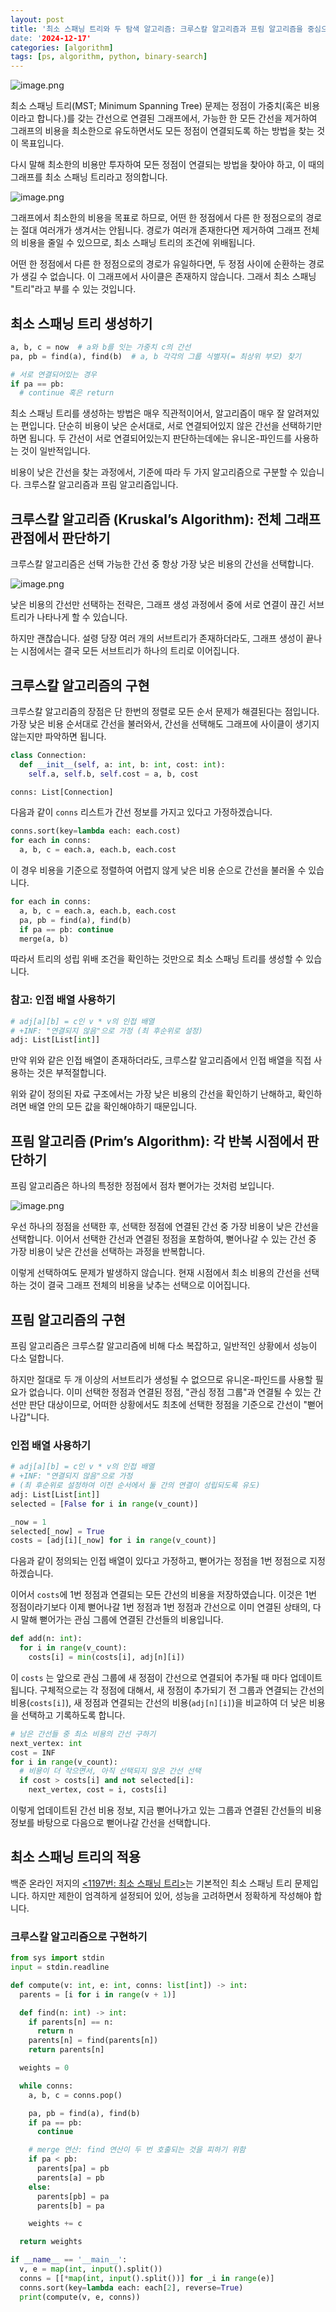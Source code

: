 ```yaml
---
layout: post
title: '최소 스패닝 트리와 두 탐색 알고리즘: 크루스칼 알고리즘과 프림 알고리즘을 중심으로"
date: '2024-12-17'
categories: [algorithm]
tags: [ps, algorithm, python, binary-search]
---
```


![image.png](/static/posts/2024-12-17-mst-kruskal-prim/image.png)

최소 스패닝 트리(MST; Minimum Spanning Tree) 문제는 정점이 가중치(혹은 비용이라고 합니다.)를 갖는 간선으로 연결된 그래프에서, 가능한 한 모든 간선을 제거하여 그래프의 비용을 최소한으로 유도하면서도 모든 정점이 연결되도록 하는 방법을 찾는 것이 목표입니다.

다시 말해 최소한의 비용만 투자하여 모든 정점이 연결되는 방법을 찾아야 하고, 이 때의 그래프를 최소 스패닝 트리라고 정의합니다.

![image.png](/static/posts/2024-12-17-mst-kruskal-prim/image%201.png)

그래프에서 최소한의 비용을 목표로 하므로, 어떤 한 정점에서 다른 한 정점으로의 경로는 절대 여러개가 생겨서는 안됩니다. 경로가 여러개 존재한다면 제거하여 그래프 전체의 비용을 줄일 수 있으므로, 최소 스패닝 트리의 조건에 위배됩니다.

어떤 한 정점에서 다른 한 정점으로의 경로가 유일하다면, 두 정점 사이에 순환하는 경로가 생길 수 없습니다. 이 그래프에서 사이클은 존재하지 않습니다. 그래서 최소 스패닝 "트리"라고 부를 수 있는 것입니다.

## 최소 스패닝 트리 생성하기

```python
a, b, c = now  # a와 b를 잇는 가중치 c의 간선
pa, pb = find(a), find(b)  # a, b 각각의 그룹 식별자(= 최상위 부모) 찾기

# 서로 연결되어있는 경우
if pa == pb:
  # continue 혹은 return
```

최소 스패닝 트리를 생성하는 방법은 매우 직관적이어서, 알고리즘이 매우 잘 알려져있는 편입니다. 단순히 비용이 낮은 순서대로, 서로 연결되어있지 않은 간선을 선택하기만 하면 됩니다. 두 간선이 서로 연결되어있는지 판단하는데에는 유니온-파인드를 사용하는 것이 일반적입니다.

비용이 낮은 간선을 찾는 과정에서, 기준에 따라 두 가지 알고리즘으로 구분할 수 있습니다. 크루스칼 알고리즘과 프림 알고리즘입니다.

## 크루스칼 알고리즘 (Kruskal’s Algorithm): 전체 그래프 관점에서 판단하기

크루스칼 알고리즘은 선택 가능한 간선 중 항상 가장 낮은 비용의 간선을 선택합니다.

![image.png](/static/posts/2024-12-17-mst-kruskal-prim/image%202.png)

낮은 비용의 간선만 선택하는 전략은, 그래프 생성 과정에서 중에 서로 연결이 끊긴 서브트리가 나타나게 할 수 있습니다.

하지만 괜찮습니다. 설령 당장 여러 개의 서브트리가 존재하더라도, 그래프 생성이 끝나는 시점에서는 결국 모든 서브트리가 하나의 트리로 이어집니다.

## 크루스칼 알고리즘의 구현

크루스칼 알고리즘의 장점은 단 한번의 정렬로 모든 순서 문제가 해결된다는 점입니다. 가장 낮은 비용 순서대로 간선을 불러와서, 간선을 선택해도 그래프에 사이클이 생기지 않는지만 파악하면 됩니다.

```python
class Connection:
  def __init__(self, a: int, b: int, cost: int):
    self.a, self.b, self.cost = a, b, cost

conns: List[Connection]
```

다음과 같이 `conns` 리스트가 간선 정보를 가지고 있다고 가정하겠습니다.

```python
conns.sort(key=lambda each: each.cost)
for each in conns:
  a, b, c = each.a, each.b, each.cost
```

이 경우 비용을 기준으로 정렬하여 어렵지 않게 낮은 비용 순으로 간선을 불러올 수 있습니다.

```python
for each in conns:
  a, b, c = each.a, each.b, each.cost
  pa, pb = find(a), find(b)
  if pa == pb: continue
  merge(a, b)
```

따라서 트리의 성립 위배 조건을 확인하는 것만으로 최소 스패닝 트리를 생성할 수 있습니다.

### 참고: 인접 배열 사용하기

```python
# adj[a][b] = c인 v * v의 인접 배열
# +INF: "연결되지 않음"으로 가정 (최 후순위로 설정)
adj: List[List[int]]
```

만약 위와 같은 인접 배열이 존재하더라도, 크루스칼 알고리즘에서 인접 배열을 직접 사용하는 것은 부적절합니다.

위와 같이 정의된 자료 구조에서는 가장 낮은 비용의 간선을 확인하기 난해하고, 확인하려면 배열 안의 모든 값을 확인해야하기 때문입니다.

## 프림 알고리즘 (Prim’s Algorithm): 각 반복 시점에서 판단하기

프림 알고리즘은 하나의 특정한 정점에서 점차 뻗어가는 것처럼 보입니다.

![image.png](/static/posts/2024-12-17-mst-kruskal-prim/image%203.png)

우선 하나의 정점을 선택한 후, 선택한 정점에 연결된 간선 중 가장 비용이 낮은 간선을 선택합니다. 이어서 선택한 간선과 연결된 정점을 포함하여, 뻗어나갈 수 있는 간선 중 가장 비용이 낮은 간선을 선택하는 과정을 반복합니다.

이렇게 선택하여도 문제가 발생하지 않습니다. 현재 시점에서 최소 비용의 간선을 선택하는 것이 결국 그래프 전체의 비용을 낮추는 선택으로 이어집니다.

## 프림 알고리즘의 구현

프림 알고리즘은 크루스칼 알고리즘에 비해 다소 복잡하고, 일반적인 상황에서 성능이 다소 덜합니다.

하지만 절대로 두 개 이상의 서브트리가 생성될 수 없으므로 유니온-파인드를 사용할 필요가 없습니다. 이미 선택한 정점과 연결된 정점, "관심 정점 그룹"과 연결될 수 있는 간선만 판단 대상이므로, 어떠한 상황에서도 최초에 선택한 정점을 기준으로 간선이 "뻗어나갑"니다. 

### 인접 배열 사용하기

```python
# adj[a][b] = c인 v * v의 인접 배열
# +INF: "연결되지 않음"으로 가정
# (최 후순위로 설정하여 이전 순서에서 둘 간의 연결이 성립되도록 유도)
adj: List[List[int]]
selected = [False for i in range(v_count)]

_now = 1
selected[_now] = True
costs = [adj[i][_now] for i in range(v_count)]
```

다음과 같이 정의되는 인접 배열이 있다고 가정하고, 뻗어가는 정점을 1번 정점으로 지정하겠습니다.

이어서 `costs`에 1번 정점과 연결되는 모든 간선의 비용을 저장하였습니다. 이것은 1번 정점이라기보다 이제 뻗어나갈 1번 정점과 1번 정점과 간선으로 이미 연결된 상태의, 다시 말해 뻗어가는 관심 그룹에 연결된 간선들의 비용입니다.

```python
def add(n: int):
  for i in range(v_count):
    costs[i] = min(costs[i], adj[n][i])
```

이 `costs` 는 앞으로 관심 그룹에 새 정점이 간선으로 연결되어 추가될 때 마다 업데이트됩니다. 구체적으로는 각 정점에 대해서, 새 정점이 추가되기 전 그룹과 연결되는 간선의 비용(`costs[i]`), 새 정점과 연결되는 간선의 비용(`adj[n][i]`)을 비교하여 더 낮은 비용을 선택하고 기록하도록 합니다.

```python
# 남은 간선들 중 최소 비용의 간선 구하기
next_vertex: int
cost = INF
for i in range(v_count):
  # 비용이 더 작으면서, 아직 선택되지 않은 간선 선택
  if cost > costs[i] and not selected[i]:
    next_vertex, cost = i, costs[i]
```

이렇게 업데이트된 간선 비용 정보, 지금 뻗어나가고 있는 그룹과 연결된 간선들의 비용 정보를 바탕으로 다음으로 뻗어나갈 간선을 선택합니다.

## 최소 스패닝 트리의 적용

백준 온라인 저지의 [&lt;1197번: 최소 스패닝 트리&gt;](https://www.acmicpc.net/problem/1197)는 기본적인 최소 스패닝 트리 문제입니다. 하지만 제한이 엄격하게 설정되어 있어, 성능을 고려하면서 정확하게 작성해야 합니다.

### 크루스칼 알고리즘으로 구현하기

```python
from sys import stdin
input = stdin.readline

def compute(v: int, e: int, conns: list[int]) -> int:
  parents = [i for i in range(v + 1)]

  def find(n: int) -> int:
    if parents[n] == n:
      return n
    parents[n] = find(parents[n])
    return parents[n]

  weights = 0

  while conns:
    a, b, c = conns.pop()

    pa, pb = find(a), find(b)
    if pa == pb:
      continue

    # merge 연산: find 연산이 두 번 호출되는 것을 피하기 위함
    if pa < pb:
      parents[pa] = pb
      parents[a] = pb
    else:
      parents[pb] = pa
      parents[b] = pa

    weights += c

  return weights

if __name__ == '__main__':
  v, e = map(int, input().split())
  conns = [[*map(int, input().split())] for _i in range(e)]
  conns.sort(key=lambda each: each[2], reverse=True)
  print(compute(v, e, conns))
```
